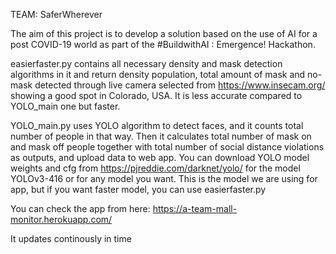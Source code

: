 TEAM: SaferWherever

The aim of this project is to develop a solution based on the use of AI for a post COVID-19 world as part of the #BuildwithAI : Emergence! Hackathon.

easierfaster.py contains all necessary density and mask detection algorithms in it and return density population, total amount of mask and no-mask detected through live camera selected from https://www.insecam.org/ showing a good spot in Colorado, USA. It is less accurate compared to YOLO_main one but faster.

YOLO_main.py uses YOLO algorithm to detect faces, and it counts total number of people in that way. Then it calculates total number of mask on and mask off people together with total number of social distance violations as outputs, and upload data to web app. You can download YOLO model weights and cfg from https://pjreddie.com/darknet/yolo/ for the model YOLOv3-416 or for any model you want. This is the model we are using for app, but if you want faster model, you can use easierfaster.py

You can check the app from here: https://a-team-mall-monitor.herokuapp.com/

It updates continously in time
